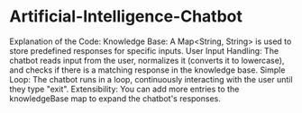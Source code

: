 # Artificial-Intelligence-Chatbot
Explanation of the Code:
Knowledge Base: A Map<String, String> is used to store predefined responses for specific inputs.
User Input Handling: The chatbot reads input from the user, normalizes it (converts it to lowercase), and checks if there is a matching response in the knowledge base.
Simple Loop: The chatbot runs in a loop, continuously interacting with the user until they type "exit".
Extensibility: You can add more entries to the knowledgeBase map to expand the chatbot's responses.
